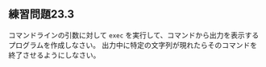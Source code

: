 ## 練習問題23.3

コマンドラインの引数に対して `exec` を実行して、コマンドから出力を表示するプログラムを作成しなさい。
出力中に特定の文字列が現れたらそのコマンドを終了させるようにしなさい。
